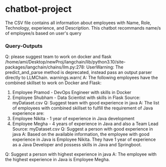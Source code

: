 # chatbot-project

The CSV file contains all information about employees with Name, Role, Technology, experience, and Description. This chatbot recommands name/s of employee/s based on user's query

### Query-Outputs
Q: please suggest team to work on docker and flask
/home/ami/Desktop/newProj/langchain/lib/python3.10/site-packages/langchain/chains/llm.py:278: UserWarning: The predict_and_parse method is deprecated, instead pass an output parser directly to LLMChain.
  warnings.warn(
A: The following employees have the combined skillset to work on Docker and Flask:
1. Employee Pramod - DevOps Engineer with skills in Docker
2. Employee Shubham - Data Scientist with skills in Flask
Source: myDataset.csv
Q: Suggest team with good experience in java
A: The list of employees with combined skillset to fulfill the requirement of Java experience are:
1. Employee Nikita - 1 year of experience in Java development
2. Employee Megha - 4 years of experience in Java and also a Team Lead
Source: myDataset.csv
Q: Suggest a person with good experience in java
A: Based on the available information, the employee with good experience in Java is Employee Nikita. They have 1 year of experience as a Java Developer and possess skills in Java and Springboot.

Q: Suggest a person with highest experience in java
A: The employee with the highest experience in Java is Employee Megha.
